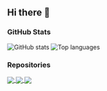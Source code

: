 ## Hi there 👋

### GitHub Stats
![GitHub stats](https://github-readme-stats.vercel.app/api?username=ignlg&hide=prs&show_icons=true&theme=dark&include_all_commits=true)
![Top languages](https://github-readme-stats.vercel.app/api/top-langs/?username=ignlg&layout=compact&show_icons=true&theme=dark&langs_count=7)

### Repositories
<a href="https://github.com/ignlg/heap-js">
  <img align="center" src="https://github-readme-stats.vercel.app/api/pin/?username=ignlg&repo=heap-js&theme=dark" />
</a>
<a href="https://github.com/ignlg/pingkeeper">
  <img align="center" src="https://github-readme-stats.vercel.app/api/pin/?username=ignlg&repo=pingkeeper&theme=dark" />
</a>
<a href="https://github.com/ignlg/lazy_hacker_editor">
  <img align="center" src="https://github-readme-stats.vercel.app/api/pin/?username=ignlg&repo=lazy_hacker_editor&theme=dark" />
</a>
